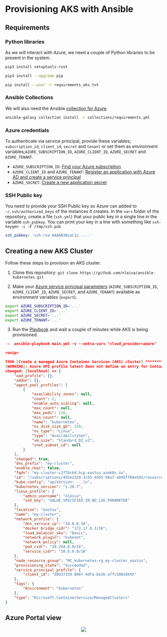 # Provisioning AKS with Ansible

## Requirements

### Python libraries

As we will interact with Azure, we need a couple of Python libraries to be present in the system.

```bash
pip3 install setuptools-rust
```

```bash
pip3 install --upgrade pip
```

```bash
pip install --user -r requirements_aks.txt
```

### Ansible Collections

We will also need the Ansible [collection for Azure](https://github.com/ansible-collections/azure#ansible-collection-for-azure).

```bash
ansible-galaxy collection install -r collections/requirements.yml
```

### Azure credentials

To authenticate via service principal, provide these variables; `subscription_id`, `client_id`, `secret` and `tenant` or set them as environment variables;`AZURE_SUBSCRIPTION_ID`, `AZURE_CLIENT_ID`, `AZURE_SECRET` and `AZURE_TENANT`.

- `AZURE_SUBSCRIPTION_ID`: [Find your Azure subscription](https://docs.microsoft.com/en-us/azure/media-services/latest/setup-azure-subscription-how-to?tabs=portal)
- `AZURE_CLIENT_ID` and `AZURE_TENANT`: [Register an application with Azure AD and create a service principal](https://docs.microsoft.com/en-us/azure/active-directory/develop/howto-create-service-principal-portal#register-an-application-with-azure-ad-and-create-a-service-principal)
- `AZURE_SECRET`: [Create a new application secret](https://docs.microsoft.com/en-us/azure/active-directory/develop/howto-create-service-principal-portal#option-2-create-a-new-application-secret)

### SSH Public key

You need to provide your SSH Public key so Azure can added to `~/.ssh/authorized_keys` of the instances it creates. In the `vars` folder of the repository, create a file (`ssh.yml`) that your public key in a single line in the variable `ssh_pubkey`. You can print your key in a line with something like `ssh-keygen -i -F /tmp/ssh.pub`  

```yaml
ssh_pubkey: 'ssh-rsa AAAAB3NzaC1y.....'
```

## Creating a new AKS Cluster

Follow these steps to provision an AKS cluster.

1. Clone this repository: `git clone https://github.com/nleiva/ansible-kubernetes.git`

2. Make your [Azure service principal parameters](https://docs.microsoft.com/en-us/azure/active-directory/develop/howto-create-service-principal-portal) (`AZURE_SUBSCRIPTION_ID`, `AZURE_CLIENT_ID`, `AZURE_SECRET`, and `AZURE_TENANT`) available as environment variables (`export`).

```bash
export AZURE_SUBSCRIPTION_ID='...'
export AZURE_CLIENT_ID='...'
export AZURE_SECRET='...'
export AZURE_TENANT='...'
```

3. Run the [Playbook](main.yml) and wait a couple of minutes while AKS is being provisioned.

```json
 ⇨  ansible-playbook main.yml -v --extra-vars "cloud_provider=azure"

<snip>

TASK [Create a managed Azure Container Services (AKS) cluster] *********************************************************************************************************************************
[WARNING]: Azure API profile latest does not define an entry for ContainerServiceClient
changed: [localhost] => {
    "aad_profile": {},
    "addon": {},
    "agent_pool_profiles": [
        {
            "availability_zones": null,
            "count": 2,
            "enable_auto_scaling": null,
            "max_count": null,
            "max_pods": 110,
            "min_count": null,
            "name": "kubernetes",
            "os_disk_size_gb": 128,
            "os_type": "Linux",
            "type": "AvailabilitySet",
            "vm_size": "Standard_D2_v2",
            "vnet_subnet_id": null
        }
    ],
    "changed": true,
    "dns_prefix": "my-cluster",
    "enable_rbac": false,
    "fqdn": "my-cluster-c2f7bc6d.hcp.eastus.azmk8s.io",
    "id": "/subscriptions/455e2320-3c55-4d55-98a7-a045ff04eXXX/resourcegroups/kubernetes-rg/providers/Microsoft.ContainerService/managedClusters/my-cluster",
    "kube_config": "apiVersion: ...\n",
    "kubernetes_version": "1.20.7",
    "linux_profile": {
        "admin_username": "nleiva",
        "ssh_key": "VALUE_SPECIFIED_IN_NO_LOG_PARAMETER"
    },
    "location": "eastus",
    "name": "my-cluster",
    "network_profile": {
        "dns_service_ip": "10.0.0.10",
        "docker_bridge_cidr": "172.17.0.1/16",
        "load_balancer_sku": "Basic",
        "network_plugin": "kubenet",
        "network_policy": null,
        "pod_cidr": "10.244.0.0/16",
        "service_cidr": "10.0.0.0/16"
    },
    "node_resource_group": "MC_kubernetes-rg_my-cluster_eastus",
    "provisioning_state": "Succeeded",
    "service_principal_profile": {
        "client_id": "d0d37339-806f-4dfa-be3b-affc58014XXX"
    },
    "tags": {
        "Environment": "kubernetes"
    },
    "type": "Microsoft.ContainerService/ManagedClusters"
}
```

## Azure Portal view

<p align="center">
<img src="./pictures/cluster_aks.png">
</p>
